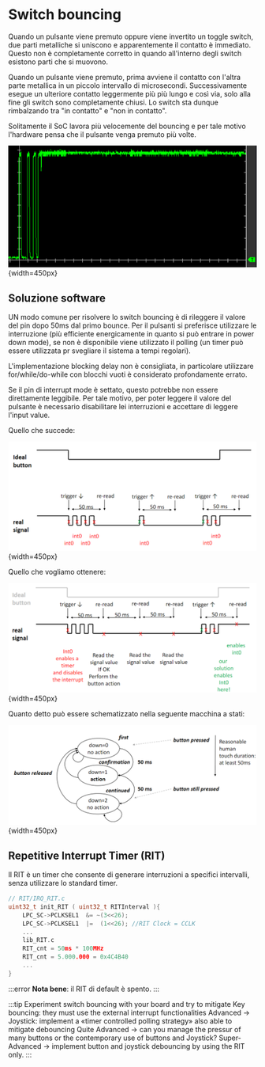 # Switch bouncing
<!-- lez31: -->

Quando un pulsante viene premuto oppure viene invertito un toggle switch, due parti metalliche si uniscono e apparentemente il contatto è immediato. Questo non è completamente corretto in quando all'interno degli switch esistono parti che si muovono.

Quando un pulsante viene premuto, prima avviene il contatto con l'altra parte metallica in un piccolo intervallo di microsecondi. Successivamente esegue un ulteriore contatto leggermente più più lungo e così via, solo alla fine gli switch sono completamente chiusi. Lo switch sta dunque rimbalzando tra "in contatto" e "non in contatto".

Solitamente il SoC lavora più velocemente del bouncing e per tale motivo l'hardware pensa che il pulsante venga premuto più volte.

![](../images/17_BOUNC.png){width=450px}

## Soluzione software

UN modo comune per risolvere lo switch bouncing è di rileggere il valore del pin dopo 50ms dal primo bounce. Per il pulsanti si preferisce utilizzare le interruzione (più efficiente energicamente in quanto si può entrare in power down mode), se non è disponibile viene utilizzato il polling (un timer può essere utilizzata pr svegliare il sistema a tempi regolari).

L'implementazione blocking delay non è consigliata, in particolare utilizzare for/while/do-while con blocchi vuoti è considerato profondamente errato.

Se il pin di interrupt mode è settato, questo potrebbe non essere direttamente leggibile. Per tale motivo, per poter leggere il valore del pulsante è necessario disabilitare lei interruzioni e accettare di leggere l'input value.

Quello che succede:

![Soluzione visuale](../images/17_visual_solution.png){width=450px}


Quello che vogliamo ottenere:

![Soluzione](../images/17_VS.png){width=450px}

Quanto detto può essere schematizzato nella seguente macchina a stati:

![Schema a stati finiti](../images/17_finite_state.png){width=450px}

## Repetitive Interrupt Timer (RIT)

Il RIT è un timer che consente di generare interruzioni a specifici intervalli, senza utilizzare lo standard timer.

```c
// RIT/IRQ_RIT.c
uint32_t init_RIT ( uint32_t RITInterval ){
	LPC_SC->PCLKSEL1  &= ~(3<<26);
	LPC_SC->PCLKSEL1  |=  (1<<26); //RIT Clock = CCLK 
	...
	lib_RIT.c
	RIT_cnt = 50ms * 100MHz
	RIT_cnt = 5.000.000 = 0x4C4B40
	...
}
```

:::error
**Nota bene**: il RIT di default è spento.
:::

:::tip
Experiment switch bouncing with your board and try to mitigate Key 
bouncing: they must use the external interrupt functionalities
Advanced -> Joystick: implement a «timer controlled polling strategy» 
also able to mitigate debouncing
Quite Advanced -> can you manage the pressur of many buttons or the 
contemporary use of buttons and Joystick?
Super-Advanced -> implement button and joystick debouncing by using 
the RIT only.
:::
